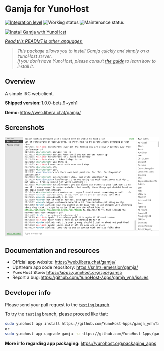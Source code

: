 <!--
N.B.: This README was automatically generated by <https://github.com/YunoHost/apps/tree/master/tools/readme_generator>
It shall NOT be edited by hand.
-->

# Gamja for YunoHost

[![Integration level](https://dash.yunohost.org/integration/gamja.svg)](https://dash.yunohost.org/appci/app/gamja) ![Working status](https://ci-apps.yunohost.org/ci/badges/gamja.status.svg) ![Maintenance status](https://ci-apps.yunohost.org/ci/badges/gamja.maintain.svg)

[![Install Gamja with YunoHost](https://install-app.yunohost.org/install-with-yunohost.svg)](https://install-app.yunohost.org/?app=gamja)

*[Read this README is other languages.](./ALL_README.md)*

> *This package allows you to install Gamja quickly and simply on a YunoHost server.*  
> *If you don't have YunoHost, please consult [the guide](https://yunohost.org/install) to learn how to install it.*

## Overview

A simple IRC web client.

**Shipped version:** 1.0.0-beta.9~ynh1

**Demo:** <https://web.libera.chat/gamja/>

## Screenshots

![Screenshot of Gamja](./doc/screenshots/screenshot.png)

## Documentation and resources

- Official app website: <https://web.libera.chat/gamja/>
- Upstream app code repository: <https://sr.ht/~emersion/gamja/>
- YunoHost Store: <https://apps.yunohost.org/app/gamja>
- Report a bug: <https://github.com/YunoHost-Apps/gamja_ynh/issues>

## Developer info

Please send your pull request to the [`testing` branch](https://github.com/YunoHost-Apps/gamja_ynh/tree/testing).

To try the `testing` branch, please proceed like that:

```bash
sudo yunohost app install https://github.com/YunoHost-Apps/gamja_ynh/tree/testing --debug
or
sudo yunohost app upgrade gamja -u https://github.com/YunoHost-Apps/gamja_ynh/tree/testing --debug
```

**More info regarding app packaging:** <https://yunohost.org/packaging_apps>
